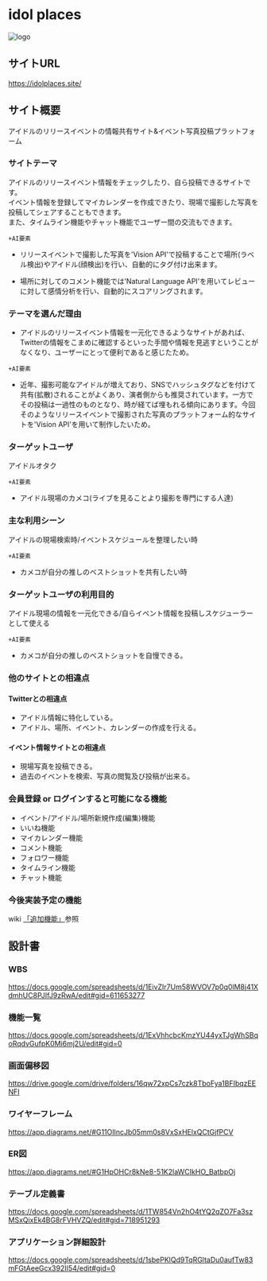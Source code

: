 # idol places
![logo](https://user-images.githubusercontent.com/59955191/83936009-0a9dd580-a7fa-11ea-9c6e-322960f0e4b4.png)

## サイトURL
https://idolplaces.site/

## サイト概要
アイドルのリリースイベントの情報共有サイト&イベント写真投稿プラットフォーム

### サイトテーマ
アイドルのリリースイベント情報をチェックしたり、自ら投稿できるサイトです。  
イベント情報を登録してマイカレンダーを作成できたり、現場で撮影した写真を投稿してシェアすることもできます。  
また、タイムライン機能やチャット機能でユーザー間の交流もできます。  

`+AI要素`
- リリースイベントで撮影した写真を'Vision API'で投稿することで場所(ラベル検出)やアイドル(顔検出)を行い、自動的にタグ付け出来ます。

- 場所に対してのコメント機能では'Natural Language API'を用いてレビューに対して感情分析を行い、自動的にスコアリングされます。

### テーマを選んだ理由
- アイドルのリリースイベント情報を一元化できるようなサイトがあれば、Twitterの情報をこまめに確認するといった手間や情報を見逃すということがなくなり、ユーザーにとって便利であると感じたため。

`+AI要素`
- 近年、撮影可能なアイドルが増えており、SNSでハッシュタグなどを付けて共有(拡散)されることがよくあり、演者側からも推奨されています。一方でその投稿は一過性のものとなり、時が経てば埋もれる傾向にあります。今回そのようなリリースイベントで撮影された写真のプラットフォーム的なサイトを'Vision API'を用いて制作したいため。

### ターゲットユーザ
アイドルオタク

`+AI要素`
- アイドル現場のカメコ(ライブを見ることより撮影を専門にする人達)

### 主な利用シーン
アイドルの現場検索時/イベントスケジュールを整理したい時

`+AI要素`
- カメコが自分の推しのベストショットを共有したい時

### ターゲットユーザの利用目的
アイドル現場の情報を一元化できる/自らイベント情報を投稿しスケジューラーとして使える

`+AI要素`
- カメコが自分の推しのベストショットを自慢できる。

### 他のサイトとの相違点
#### Twitterとの相違点  
- アイドル情報に特化している。  
- アイドル、場所、イベント、カレンダーの作成を行える。  
#### イベント情報サイトとの相違点  
- 現場写真を投稿できる。  
- 過去のイベントを検索、写真の閲覧及び投稿が出来る。  

### 会員登録 or ログインすると可能になる機能
- イベント/アイドル/場所新規作成(編集)機能
- いいね機能  
- マイカレンダー機能  
- コメント機能  
- フォロワー機能  
- タイムライン機能  
- チャット機能  

### 今後実装予定の機能
wiki [「追加機能」](https://github.com/skiym-aaa/portfolio/wiki/%E8%BF%BD%E5%8A%A0%E6%A9%9F%E8%83%BD)参照

## 設計書  

### WBS  
https://docs.google.com/spreadsheets/d/1EivZIr7Um58WVOV7p0q0lM8j41XdmhUC8PJIfJ9zRwA/edit#gid=611653277

### 機能一覧
https://docs.google.com/spreadsheets/d/1ExVhhcbcKmzYU44yxTJgWhSBqoRqdvGufpK0Mi6mj2U/edit#gid=0  

### 画面偏移図  
https://drive.google.com/drive/folders/16qw72xpCs7czk8TboFya1BFIbqzEENFI

### ワイヤーフレーム  
https://app.diagrams.net/#G11OIlncJb05mm0s8VxSxHElxQCtGjfPCV  

### ER図
https://app.diagrams.net/#G1HpOHCr8kNe8-51K2laWCIkHO_BatbpOj  

### テーブル定義書
https://docs.google.com/spreadsheets/d/1TW854Vn2hO4tYQ2qZO7Fa3szMSxQixEk4BG8rFVHVZQ/edit#gid=718951293  

### アプリケーション詳細設計
https://docs.google.com/spreadsheets/d/1sbePKlQd9TqRGltaDu0aufTw83mFGtAeeGcx392II54/edit#gid=0  
